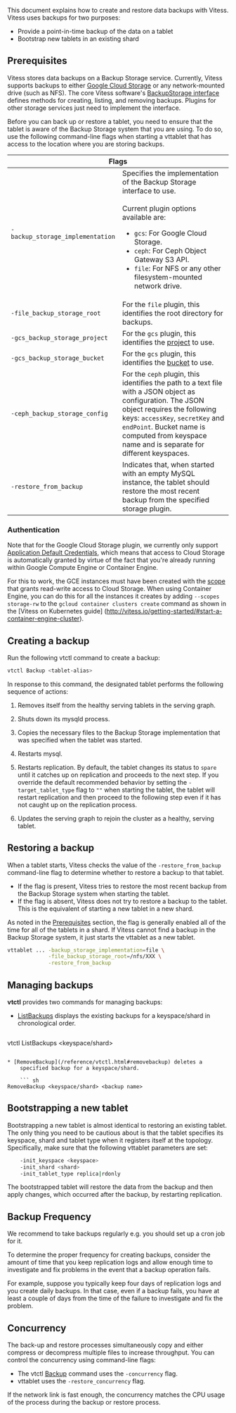 This document explains how to create and restore data backups with
Vitess. Vitess uses backups for two purposes:

* Provide a point-in-time backup of the data on a tablet
* Bootstrap new tablets in an existing shard

## Prerequisites

Vitess stores data backups on a Backup Storage service. Currently,
Vitess supports backups to either [Google Cloud Storage](https://cloud.google.com/storage/)
or any network-mounted drive (such as NFS). The core Vitess software's
[BackupStorage interface](https://github.com/youtube/vitess/blob/master/go/vt/mysqlctl/backupstorage/interface.go)
defines methods for creating, listing, and removing backups. Plugins for other
storage services just need to implement the interface.

Before you can back up or restore a tablet, you need to ensure that the
tablet is aware of the Backup Storage system that you are using. To do so,
use the following command-line flags when starting a vttablet that has
access to the location where you are storing backups.

<table class="responsive">
  <thead>
    <tr>
      <th colspan="2">Flags</th>
    </tr>
  </thead>
  <tbody>
    <tr>
      <td><nobr><code>-backup_storage_implementation</code></nobr></td>
      <td>Specifies the implementation of the Backup Storage interface to use.<br><br>
          Current plugin options available are:
          <ul>
          <li><code>gcs</code>: For Google Cloud Storage.</li>
          <li><code>ceph</code>: For Ceph Object Gateway S3 API.</li>
          <li><code>file</code>: For NFS or any other filesystem-mounted network drive.</li>
          </ul>
      </td>
    </tr>
    <tr>
      <td><nobr><code>-file_backup_storage_root</code></nobr></td>
      <td>For the <code>file</code> plugin, this identifies the root directory for backups.</td>
    </tr>
    <tr>
      <td><nobr><code>-gcs_backup_storage_project</code></nobr></td>
      <td>For the <code>gcs</code> plugin, this identifies the <a href="https://cloud.google.com/storage/docs/projects">project</a> to use.</td>
    </tr>
    <tr>
      <td><nobr><code>-gcs_backup_storage_bucket</code></nobr></td>
      <td>For the <code>gcs</code> plugin, this identifies the <a href="https://cloud.google.com/storage/docs/concepts-techniques#concepts">bucket</a> to use.</td>
    </tr>
    <tr>
      <td><nobr><code>-ceph_backup_storage_config</code></nobr></td>
      <td>For the <code>ceph</code> plugin, this identifies the path to a text file with a JSON object as configuration. The JSON object requires the following keys: <code>accessKey</code>, <code>secretKey</code> and  <code>endPoint</code>. Bucket name is computed from keyspace name and is separate for different keyspaces.</td>
    </tr>
    <tr>
      <td><nobr><code>-restore_from_backup</code></nobr></td>
      <td>Indicates that, when started with an empty MySQL instance, the tablet should restore the most recent backup from the specified storage plugin.</td>
    </tr>
  </tbody>
</table>

### Authentication

Note that for the Google Cloud Storage plugin, we currently only support
[Application Default Credentials](https://developers.google.com/identity/protocols/application-default-credentials),
which means that access to Cloud Storage is automatically granted by virtue of
the fact that you're already running within Google Compute Engine or Container Engine.

For this to work, the GCE instances must have been created with the
[scope](https://cloud.google.com/compute/docs/authentication#using) that grants
read-write access to Cloud Storage. When using Container Engine, you can do this
for all the instances it creates by adding `--scopes storage-rw` to the
`gcloud container clusters create` command as shown in the [Vitess on Kubernetes guide]
(http://vitess.io/getting-started/#start-a-container-engine-cluster).

## Creating a backup

Run the following vtctl command to create a backup:

``` sh
vtctl Backup <tablet-alias>
```

In response to this command, the designated tablet performs the following sequence of actions:

1. Removes itself from the healthy serving tablets in the serving graph.

1. Shuts down its mysqld process.

1. Copies the necessary files to the Backup Storage implementation
    that was specified when the tablet was started.

1. Restarts mysql.

1. Restarts replication. By default, the tablet changes its status to
    <code>spare</code> until it catches up on replication and proceeds
    to the next step.
    If you override the default recommended behavior by setting the
    <code>-target_tablet_type</code> flag to <code>""</code> when starting the tablet,
    the tablet will restart replication and then proceed to the following
    step even if it has not caught up on the replication process.

1. Updates the serving graph to rejoin the cluster as a healthy, serving tablet.

## Restoring a backup

When a tablet starts, Vitess checks the value of the
<code>-restore_from_backup</code> command-line flag to determine whether
to restore a backup to that tablet.

* If the flag is present, Vitess tries to restore the most recent backup
    from the Backup Storage system when starting the tablet.
* If the flag is absent, Vitess does not try to restore a backup to the
    tablet. This is the equivalent of starting a new tablet in a new shard.

As noted in the [Prerequisites](#prerequisites) section, the flag is
generally enabled all of the time for all of the tablets in a shard.
If Vitess cannot find a backup in the Backup Storage system, it just
starts the vttablet as a new tablet.

``` sh
vttablet ... -backup_storage_implementation=file \
             -file_backup_storage_root=/nfs/XXX \
             -restore_from_backup
```

## Managing backups

**vtctl** provides two commands for managing backups:

* [ListBackups](/reference/vtctl.html#listbackups) displays the
    existing backups for a keyspace/shard in chronological order.

    ``` sh
vtctl ListBackups <keyspace/shard>
```

* [RemoveBackup](/reference/vtctl.html#removebackup) deletes a
    specified backup for a keyspace/shard.

    ``` sh
RemoveBackup <keyspace/shard> <backup name>
```

## Bootstrapping a new tablet

Bootstrapping a new tablet is almost identical to restoring an existing tablet.
The only thing you need to be cautious about is that the tablet specifies its keyspace, shard and tablet type when it registers itself at the topology.
Specifically, make sure that the following vttablet parameters are set:

``` sh
    -init_keyspace <keyspace>
    -init_shard <shard>
    -init_tablet_type replica|rdonly
```

The bootstrapped tablet will restore the data from the backup and then apply changes, which occurred after the backup, by restarting replication.


## Backup Frequency

We recommend to take backups regularly e.g. you should set up a cron
job for it.

To determine the proper frequency for creating backups, consider
the amount of time that you keep replication logs and allow enough
time to investigate and fix problems in the event that a backup
operation fails.

For example, suppose you typically keep four days of replication logs
and you create daily backups. In that case, even if a backup fails,
you have at least a couple of days from the time of the failure to
investigate and fix the problem.
        
## Concurrency

The back-up and restore processes simultaneously copy and either
compress or decompress multiple files to increase throughput. You
can control the concurrency using command-line flags:

* The vtctl [Backup](/reference/vtctl.html#backup) command uses the
    <code>-concurrency</code> flag.
* vttablet uses the <code>-restore_concurrency</code> flag.

If the network link is fast enough, the concurrency matches the CPU
usage of the process during the backup or restore process.

